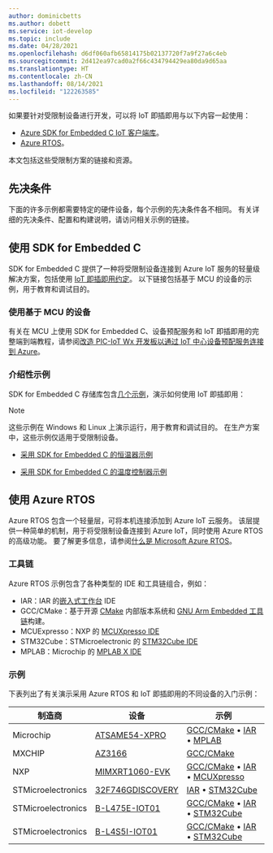 ```yaml
---
author: dominicbetts
ms.author: dobett
ms.service: iot-develop
ms.topic: include
ms.date: 04/28/2021
ms.openlocfilehash: d6df060afb65814175b02137720f7a9f27a6c4eb
ms.sourcegitcommit: 2d412ea97cad0a2f66c434794429ea80da9d65aa
ms.translationtype: HT
ms.contentlocale: zh-CN
ms.lasthandoff: 08/14/2021
ms.locfileid: "122263585"
---
```

如果要针对受限制设备进行开发，可以将 IoT 即插即用与以下内容一起使用：

- [Azure SDK for Embedded C IoT 客户端库](https://aka.ms/embeddedcsdk)。
- [Azure RTOS](/azure/rtos/overview-rtos)。

本文包括这些受限制方案的链接和资源。

## <a name="prerequisites"></a>先决条件

下面的许多示例都需要特定的硬件设备，每个示例的先决条件各不相同。 有关详细的先决条件、配置和构建说明，请访问相关示例的链接。

## <a name="use-the-sdk-for-embedded-c"></a>使用 SDK for Embedded C

SDK for Embedded C 提供了一种将受限制设备连接到 Azure IoT 服务的轻量级解决方案，包括使用 [IoT 即插即用约定](../articles/iot-develop/concepts-convention.md)。 以下链接包括基于 MCU 的设备的示例，用于教育和调试目的。

### <a name="use-an-mcu-based-device"></a>使用基于 MCU 的设备

有关在 MCU 上使用 SDK for Embedded C、设备预配服务和 IoT 即插即用的完整端到端教程，请参阅[改造 PIC-IoT Wx 开发板以通过 IoT 中心设备预配服务连接到 Azure](https://github.com/Azure-Samples/Microchip-PIC-IoT-Wx)。

### <a name="introductory-samples"></a>介绍性示例

SDK for Embedded C 存储库包含[几个示例](https://github.com/Azure/azure-sdk-for-c/tree/master/sdk/samples/iot#iot-hub-plug-and-play-sample)，演示如何使用 IoT 即插即用：

> [!NOTE]
> 这些示例在 Windows 和 Linux 上演示运行，用于教育和调试目的。 在生产方案中，这些示例仅适用于受限制设备。

- [采用 SDK for Embedded C 的恒温器示例](https://github.com/Azure/azure-sdk-for-c/blob/master/sdk/samples/iot/paho_iot_hub_pnp_sample.c)

- [采用 SDK for Embedded C 的温度控制器示例](https://github.com/Azure/azure-sdk-for-c/blob/master/sdk/samples/iot/paho_iot_hub_pnp_component_sample.c)

## <a name="using-azure-rtos"></a>使用 Azure RTOS

Azure RTOS 包含一个轻量层，可将本机连接添加到 Azure IoT 云服务。 该层提供一种简单的机制，用于将受限制设备连接到 Azure IoT，同时使用 Azure RTOS 的高级功能。 要了解更多信息，请参阅[什么是 Microsoft Azure RTOS](/azure/rtos/overview-rtos)。

### <a name="toolchains"></a>工具链

Azure RTOS 示例包含了各种类型的 IDE 和工具链组合，例如：

- IAR：IAR 的[嵌入式工作台](https://www.iar.com/iar-embedded-workbench/) IDE
- GCC/CMake：基于开源 [CMake](https://cmake.org/) 内部版本系统和 [GNU Arm Embedded 工具链](https://developer.arm.com/tools-and-software/open-source-software/developer-tools/gnu-toolchain/gnu-rm)构建。
- MCUExpresso：NXP 的 [MCUXpresso IDE](https://www.nxp.com/design/software/development-software/mcuxpresso-software-and-tools-/mcuxpresso-integrated-development-environment-ide:MCUXpresso-IDE)
- STM32Cube：STMicroelectronic 的 [STM32Cube IDE](https://www.st.com/en/development-tools/stm32cubeide.html)
- MPLAB：Microchip 的 [MPLAB X IDE](https://www.microchip.com/mplab/mplab-x-ide)

### <a name="samples"></a>示例

下表列出了有关演示采用 Azure RTOS 和 IoT 即插即用的不同设备的入门示例：

制造商 | 设备 | 示例 |
| --- | --- | --- |
| Microchip | [ATSAME54-XPRO](https://www.microchip.com/developmenttools/productdetails/atsame54-xpro) | [GCC/CMake](https://github.com/azure-rtos/getting-started/tree/master/Microchip/ATSAME54-XPRO) • [IAR](https://aka.ms/azrtos-sample/e54-iar) • [MPLAB](https://aka.ms/azrtos-sample/e54-mplab)
| MXCHIP | [AZ3166](../articles/iot-develop/quickstart-devkit-mxchip-az3166.md) | [GCC/CMake](https://github.com/azure-rtos/getting-started/tree/master/MXChip/AZ3166)
| NXP | [MIMXRT1060-EVK](https://www.nxp.com/design/development-boards/i-mx-evaluation-and-development-boards/mimxrt1060-evk-i-mx-rt1060-evaluation-kit:MIMXRT1060-EVK) | [GCC/CMake](https://github.com/azure-rtos/getting-started/tree/master/NXP/MIMXRT1060-EVK) • [IAR](https://aka.ms/azrtos-sample/rt1060-iar) • [MCUXpresso](https://aka.ms/azrtos-sample/rt1060-mcuxpresso)
| STMicroelectronics | [32F746GDISCOVERY](https://www.st.com/en/evaluation-tools/32f746gdiscovery.html) | [IAR](https://aka.ms/azrtos-sample/f746g-iar) • [STM32Cube](https://aka.ms/azrtos-sample/f746g-cubeide)
| STMicroelectronics | [B-L475E-IOT01](https://www.st.com/en/evaluation-tools/b-l475e-iot01a.html) | [GCC/CMake](https://github.com/azure-rtos/getting-started/tree/master/STMicroelectronics/STM32L4_L4%2B) • [IAR](https://aka.ms/azrtos-sample/l4s5-iar) • [STM32Cube](https://aka.ms/azrtos-sample/l4s5-cubeide)
| STMicroelectronics | [B-L4S5I-IOT01](https://www.st.com/en/evaluation-tools/b-l4s5i-iot01a.html) | [GCC/CMake](https://github.com/azure-rtos/getting-started/tree/master/STMicroelectronics/STM32L4_L4%2B) • [IAR](https://aka.ms/azrtos-sample/l4s5-iar) • [STM32Cube](https://aka.ms/azrtos-sample/l4s5-cubeide)